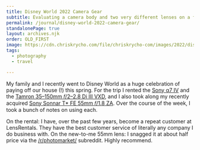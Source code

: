 ```yaml
---
title: Disney World 2022 Camera Gear
subtitle: Evaluating a camera body and two very different lenses on a family trip to Disney World in summer 2022.
permalink: /journal/disney-world-2022-camera-gear/
standalonePage: true
layout: archives.njk
order: OLD_FIRST
image: https://cdn.chriskrycho.com/file/chriskrycho-com/images/2022/disney/tamron-lens/scale.jpg
tags:
  - photography
  - travel

---
```


My family and I recently went to Disney World as a huge celebration of paying off our house (!) this spring. For the trip I rented the [Sony α7 IV][camera] and the [Tamron 35–150mm 𝑓/2–2.8 Di III VXD][tamron-lens], and I also took along my recently acquired [Sony Sonnar T\* FE 55mm 𝑓/1.8 ZA][sony-lens]. Over the course of the week, I took a bunch of notes on using each.

On the rental: I have, over the past few years, become a repeat customer at LensRentals. They have the best customer service of literally any company I do business with. On the new-to-me 55mm lens: I snagged it at about half price via the [/r/photomarket/][reddit] subreddit. Highly recommend.

[camera]: https://www.bhphotovideo.com/c/product/1667800-REG/sony_ilce_7m4_b_alpha_a7_iv_mirrorless.html?sts=hist-pi&pim=Y
[tamron-lens]: https://www.bhphotovideo.com/c/product/1658158-REG/tamron_a058_35_150mm_f_f_2_2_8_di_iii.html
[sony-lens]: https://www.bhphotovideo.com/c/search?Ntt=sony%20sonnar%20t%20fe%2055mm%20f%2F1.8%20za%20lens&N=0&InitialSearch=yes&sts=hist-ps
[reddit]: https://www.reddit.com/r/photomarket/

